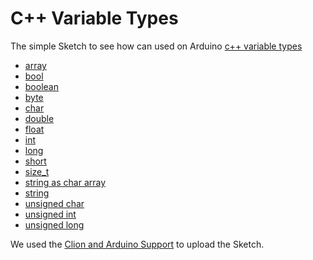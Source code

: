 # C++ Variable Types

The simple Sketch to see how can used on Arduino [c++ variable types](https://www.arduino.cc/reference/en/#variables)


* [array](https://github.com/robsonoduarte/learn-arduino/blob/8f1b9be30783e76759f0c22642e39b7f33d2f59b/arduino-courses/arduino-brazilian-course/cpp-variable-types/cpp_variable_types.ino#L4)
* [bool](https://github.com/robsonoduarte/learn-arduino/blob/8f1b9be30783e76759f0c22642e39b7f33d2f59b/arduino-courses/arduino-brazilian-course/cpp-variable-types/cpp_variable_types.ino#L7)
* [boolean](https://github.com/robsonoduarte/learn-arduino/blob/8f1b9be30783e76759f0c22642e39b7f33d2f59b/arduino-courses/arduino-brazilian-course/cpp-variable-types/cpp_variable_types.ino#L10)
* [byte](https://github.com/robsonoduarte/learn-arduino/blob/8f1b9be30783e76759f0c22642e39b7f33d2f59b/arduino-courses/arduino-brazilian-course/cpp-variable-types/cpp_variable_types.ino#L13)
* [char](https://github.com/robsonoduarte/learn-arduino/blob/8f1b9be30783e76759f0c22642e39b7f33d2f59b/arduino-courses/arduino-brazilian-course/cpp-variable-types/cpp_variable_types.ino#L16)
* [double](https://github.com/robsonoduarte/learn-arduino/blob/8f1b9be30783e76759f0c22642e39b7f33d2f59b/arduino-courses/arduino-brazilian-course/cpp-variable-types/cpp_variable_types.ino#L19)
* [float](https://github.com/robsonoduarte/learn-arduino/blob/8f1b9be30783e76759f0c22642e39b7f33d2f59b/arduino-courses/arduino-brazilian-course/cpp-variable-types/cpp_variable_types.ino#L22)
* [int](https://github.com/robsonoduarte/learn-arduino/blob/8f1b9be30783e76759f0c22642e39b7f33d2f59b/arduino-courses/arduino-brazilian-course/cpp-variable-types/cpp_variable_types.ino#L25)
* [long](https://github.com/robsonoduarte/learn-arduino/blob/8f1b9be30783e76759f0c22642e39b7f33d2f59b/arduino-courses/arduino-brazilian-course/cpp-variable-types/cpp_variable_types.ino#L28)
* [short](https://github.com/robsonoduarte/learn-arduino/blob/8f1b9be30783e76759f0c22642e39b7f33d2f59b/arduino-courses/arduino-brazilian-course/cpp-variable-types/cpp_variable_types.ino#L31)
* [size_t](https://github.com/robsonoduarte/learn-arduino/blob/8f1b9be30783e76759f0c22642e39b7f33d2f59b/arduino-courses/arduino-brazilian-course/cpp-variable-types/cpp_variable_types.ino#L34)
* [string as char array](https://github.com/robsonoduarte/learn-arduino/blob/8f1b9be30783e76759f0c22642e39b7f33d2f59b/arduino-courses/arduino-brazilian-course/cpp-variable-types/cpp_variable_types.ino#L37)
* [string](https://github.com/robsonoduarte/learn-arduino/blob/8f1b9be30783e76759f0c22642e39b7f33d2f59b/arduino-courses/arduino-brazilian-course/cpp-variable-types/cpp_variable_types.ino#L40)
* [unsigned char](https://github.com/robsonoduarte/learn-arduino/blob/8f1b9be30783e76759f0c22642e39b7f33d2f59b/arduino-courses/arduino-brazilian-course/cpp-variable-types/cpp_variable_types.ino#L43)
* [unsigned int](https://github.com/robsonoduarte/learn-arduino/blob/8f1b9be30783e76759f0c22642e39b7f33d2f59b/arduino-courses/arduino-brazilian-course/cpp-variable-types/cpp_variable_types.ino#L46)
* [unsigned long](https://github.com/robsonoduarte/learn-arduino/blob/8f1b9be30783e76759f0c22642e39b7f33d2f59b/arduino-courses/arduino-brazilian-course/cpp-variable-types/cpp_variable_types.ino#L49)

We used the [Clion and Arduino Support](https://github.com/robsonoduarte/learn-arduino/tree/master/clion-arduino/example) to upload the Sketch.
